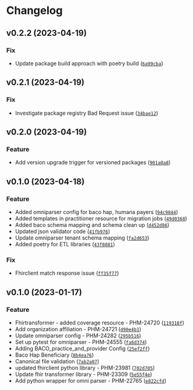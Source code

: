 # Changelog

<!--next-version-placeholder-->

## v0.2.2 (2023-04-19)
### Fix
* Update package build approach with poetry build ([`6a99cba`](https://gitlab.com/health-ec/platform/core/libraries/etl-libraries/-/commit/6a99cba7d7edae00d9d7f2601e85afa352e7f059))

## v0.2.1 (2023-04-19)
### Fix
* Investigate package registry Bad Request issue ([`34bae12`](https://gitlab.com/health-ec/platform/core/libraries/etl-libraries/-/commit/34bae12865c3752498ac228a7b20adece8ddebcb))

## v0.2.0 (2023-04-19)
### Feature
* Add version upgrade trigger for versioned packages ([`901a0a8`](https://gitlab.com/health-ec/platform/core/libraries/etl-libraries/-/commit/901a0a810805ea6f7bc11169858f56ccda97ea52))

## v0.1.0 (2023-04-18)
### Feature
* Added omniparser config for baco hap, humana payers ([`94c9844`](https://gitlab.com/health-ec/platform/core/libraries/etl-libraries/-/commit/94c98442049e7d092a38def014c267e680441e9d))
* Added templates in practitioner resource for migration jobs ([`49d0368`](https://gitlab.com/health-ec/platform/core/libraries/etl-libraries/-/commit/49d0368a52f769f29e8f969bd631bbb24b9b3b03))
* Added baco schema mapping and schema clean up ([`d452d86`](https://gitlab.com/health-ec/platform/core/libraries/etl-libraries/-/commit/d452d867cc803e5f3511e937af08aef17d8e8bfb))
* Updated json validator code ([`41fb976`](https://gitlab.com/health-ec/platform/core/libraries/etl-libraries/-/commit/41fb9764cf45baed00dd7c5f5ecec6531e56c29b))
* Update omniparser tenant schema mapping ([`fa2d653`](https://gitlab.com/health-ec/platform/core/libraries/etl-libraries/-/commit/fa2d65376a9cf1d1984f3bbe7d0a382ec1338a5c))
* Added poetry for ETL libraries ([`43f8081`](https://gitlab.com/health-ec/platform/core/libraries/etl-libraries/-/commit/43f80814d644567c1247d9c050a88ba55a11241d))

### Fix
* Fhirclient match response issue ([`ff35f77`](https://gitlab.com/health-ec/platform/core/libraries/etl-libraries/-/commit/ff35f77a116675a21d11c7a09db7f7af23466020))

## v0.1.0 (2023-01-17)
### Feature
* Fhirtransformer - added coverage resource - PHM-24720 ([`119318f`](https://github.com/health-ec/architecture/prototypes/etl/libraries/commit/119318fc24b86cae184b817970e86f0b140b1f5d))
* Add organization affiliation - PHM-24721 ([`d90e4b1`](https://github.com/health-ec/architecture/prototypes/etl/libraries/commit/d90e4b14e43b5cb685ed820bce128518d767b838))
* Update omniparser config - PHM-24282 ([`295b516`](https://github.com/health-ec/architecture/prototypes/etl/libraries/commit/295b516675638bfc80ccc64ed390c4f70a765ded))
* Set up pytest for omniparser - PHM-24555 ([`fa6d374`](https://github.com/health-ec/architecture/prototypes/etl/libraries/commit/fa6d374327d346a91faadf7617f89e6076ee96fe))
* Adding BACO_practice_and_provider Config ([`25ef2ff`](https://github.com/health-ec/architecture/prototypes/etl/libraries/commit/25ef2ff83ae0eba4b4027aeccdf60ac3877c3ae6))
* Baco Hap Beneficiary ([`8b4ea76`](https://github.com/health-ec/architecture/prototypes/etl/libraries/commit/8b4ea76f288a68482b6f56fde73ab8b789e34bcd))
* Canonical file validation ([`7ab2a07`](https://github.com/health-ec/architecture/prototypes/etl/libraries/commit/7ab2a07c975e82e8a33ac50de70cd02eb6a190e9))
*  updated fhirclient python library - PHM-23981 ([`702d705`](https://github.com/health-ec/architecture/prototypes/etl/libraries/commit/702d705db7db1e90ded4edb0969e1d3ad8e93b4b))
* Update fhir transformer library - PHM-23309 ([`5e55f4e`](https://github.com/health-ec/architecture/prototypes/etl/libraries/commit/5e55f4ecfa6737218390d415c4da4d94f40a402a))
* Add python wrapper for omni parser - PHM-22765 ([`e822cfd`](https://github.com/health-ec/architecture/prototypes/etl/libraries/commit/e822cfd9db784f10643a83261e8accc39c3065a7))
